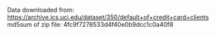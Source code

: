 Data downloaded from: https://archive.ics.uci.edu/dataset/350/default+of+credit+card+clients
md5sum of zip file: 4fc9f7278533d4f40e0b9dcc1c0a40f8